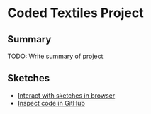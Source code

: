 # Coded Textiles Project

## Summary

TODO: Write summary of project

## Sketches

* [Interact with sketches in browser](https://coded-textiles.github.io/sketches/four_corner_pathway_fragments/index.html)
* [Inspect code in GitHub](https://github.com/coded-textiles/coded-textiles.github.io/sketches)
